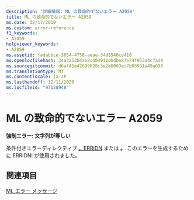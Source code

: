 ```yaml
---
description: '詳細情報: ML の致命的でないエラー A2059'
title: ML の致命的でないエラー A2059
ms.date: 12/17/2019
ms.custom: error-reference
f1_keywords:
- A2059
helpviewer_keywords:
- A2059
ms.assetid: fadabbce-3054-4758-aeae-34d8540ce410
ms.openlocfilehash: 34a3a53b4ab8c404911dbdbe87b74f953d4c7ad0
ms.sourcegitcommit: d6af41e42699628c3e2e6063ec7b03931a49a098
ms.translationtype: MT
ms.contentlocale: ja-JP
ms.lasthandoff: 12/11/2020
ms.locfileid: "97128948"
---
```

# <a name="ml-nonfatal-error-a2059"></a>ML の致命的でないエラー A2059

**強制エラー: 文字列が等しい**

条件付きエラーディレクティブ [。ERRIDN](dot-erridn.md) または **。** このエラーを生成するために ERRIDNI が使用されました。

## <a name="see-also"></a>関連項目

[ML エラー メッセージ](ml-error-messages.md)

